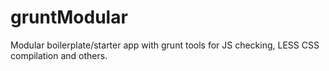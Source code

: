 gruntModular
============

Modular boilerplate/starter app with grunt tools for JS checking, LESS CSS compilation and others.
